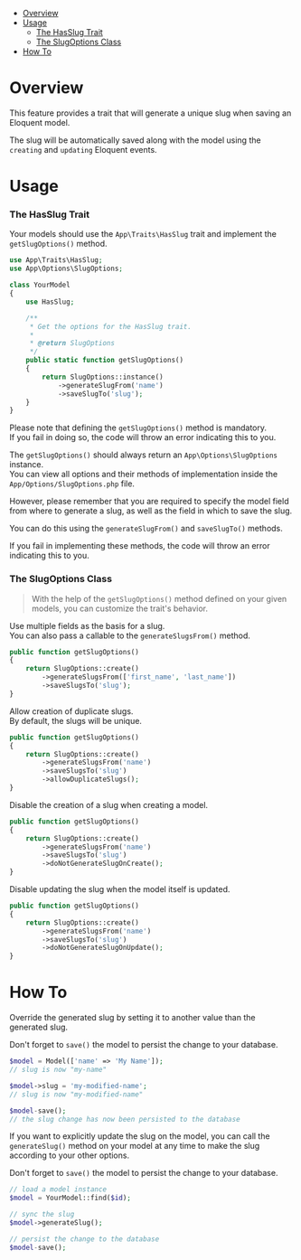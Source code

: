 - [Overview](#overview)   
- [Usage](#usage)   
  - [The HasSlug Trait](#the-hasslug-trait)   
  - [The SlugOptions Class](#the-slugoptions-class)   
- [How To](#how-to)

# Overview

This feature provides a trait that will generate a unique slug when saving an Eloquent model.   
   
The slug will be automatically saved along with the model using the `creating` and `updating` Eloquent events.

# Usage

### The HasSlug Trait

Your models should use the `App\Traits\HasSlug` trait and implement the `getSlugOptions()` method. 

```php
use App\Traits\HasSlug;
use App\Options\SlugOptions;

class YourModel
{
    use HasSlug;

    /**
     * Get the options for the HasSlug trait.
     *
     * @return SlugOptions
     */
    public static function getSlugOptions()
    {
        return SlugOptions::instance()
            ->generateSlugFrom('name')
            ->saveSlugTo('slug');
    }
}
```

Please note that defining the `getSlugOptions()` method is mandatory.   
If you fail in doing so, the code will throw an error indicating this to you.   
    
The `getSlugOptions()` should always return an `App\Options\SlugOptions` instance.   
You can view all options and their methods of implementation inside the `App/Options/SlugOptions.php` file.
   
However, please remember that you are required to specify the model field from where to generate a slug, as well as the field in which to save the slug.   
   
You can do this using the `generateSlugFrom()` and `saveSlugTo()` methods.   
   
If you fail in implementing these methods, the code will throw an error indicating this to you.   
   
### The SlugOptions Class

> With the help of the `getSlugOptions()` method defined on your given models, you can customize the trait's behavior.   

Use multiple fields as the basis for a slug.   
You can also pass a callable to the `generateSlugsFrom()` method.

```php
public function getSlugOptions()
{
    return SlugOptions::create()
        ->generateSlugsFrom(['first_name', 'last_name'])
        ->saveSlugsTo('slug');
}
```

Allow creation of duplicate slugs.   
By default, the slugs will be unique.

```php
public function getSlugOptions()
{
    return SlugOptions::create()
        ->generateSlugsFrom('name')
        ->saveSlugsTo('slug')
        ->allowDuplicateSlugs();
}
```

Disable the creation of a slug when creating a model.

```php
public function getSlugOptions()
{
    return SlugOptions::create()
        ->generateSlugsFrom('name')
        ->saveSlugsTo('slug')
        ->doNotGenerateSlugOnCreate();
}
```

Disable updating the slug when the model itself is updated.

```php
public function getSlugOptions()
{
    return SlugOptions::create()
        ->generateSlugsFrom('name')
        ->saveSlugsTo('slug')
        ->doNotGenerateSlugOnUpdate();
}
```

# How To

Override the generated slug by setting it to another value than the generated slug.   
   
Don't forget to `save()` the model to persist the change to your database.

```php
$model = Model(['name' => 'My Name']); 
// slug is now "my-name"

$model->slug = 'my-modified-name';
// slug is now "my-modified-name"

$model-save();
// the slug change has now been persisted to the database
```

If you want to explicitly update the slug on the model, you can call the `generateSlug()` method on your model at any time to make the slug according to your other options.   
   
Don't forget to `save()` the model to persist the change to your database.

```php
// load a model instance
$model = YourModel::find($id);

// sync the slug
$model->generateSlug();

// persist the change to the database
$model-save();
```